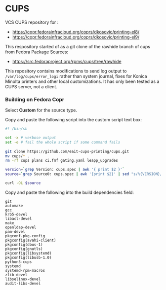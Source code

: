 # CUPS
VCS CUPS repository for :
* https://copr.fedorainfracloud.org/coprs/dkosovic/printing-el8/
* https://copr.fedorainfracloud.org/coprs/dkosovic/printing-el9/

This respository started of as a git clone of the rawhide branch of cups
from Fedora Package Sources:
* https://src.fedoraproject.org/rpms/cups/tree/rawhide

This repository contains modifications to send log output to
`/var/log/cups/error_logi` rather than system journal, fixes for Konica
Minolta printers and other local customizations. It has only been tested as
a CUPS server, not a client.

### Building on Fedora Copr

Select **Custom** for the source type.

Copy and paste the following script into the custom script text box:

```sh
#! /bin/sh

set -x # verbose output
set -e # fail the whole script if some command fails
                 
git clone https://github.com/eait-cups-printing/cups.git
mv cups/* .
rm -rf cups plans ci.fmf gating.yaml leapp_upgrades

version=`grep Version: cups.spec | awk '{ print $2 }'`
source=`grep Source0: cups.spec | awk '{print $2}' | sed "s/%{VERSION}/$version/g"`

curl -OL $source
```

Copy and paste the following into the build dependencies field:
```
git
automake
gcc
krb5-devel
libacl-devel
make
openldap-devel
pam-devel
pkgconf-pkg-config
pkgconfig(avahi-client)
pkgconfig(dbus-1)
pkgconfig(gnutls)
pkgconfig(libsystemd)
pkgconfig(libusb-1.0)
python3-cups
systemd
systemd-rpm-macros
zlib-devel
libselinux-devel
audit-libs-devel
```

